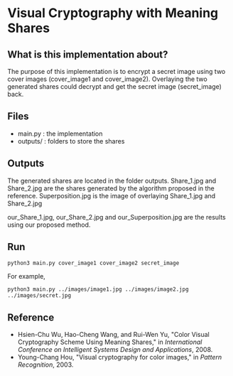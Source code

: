 # Visual Cryptography with Meaning Shares 


## What is this implementation about?
The purpose of this implementation is to encrypt a secret image using two cover images (cover_image1 and cover_image2).
Overlaying the two generated shares could decrypt and get the secret image (secret_image) back.

## Files
- main.py : the implementation
- outputs/ : folders to store the shares

## Outputs
The generated shares are located in the folder outputs.
Share_1.jpg and Share_2.jpg are the shares generated by the algorithm proposed in the reference.
Superposition.jpg is the image of overlaying Share_1.jpg and Share_2.jpg

our_Share_1.jpg, our_Share_2.jpg and our_Superposition.jpg are the results using our proposed method.


## Run
```
python3 main.py cover_image1 cover_image2 secret_image 
```
For example,
```
python3 main.py ../images/image1.jpg ../images/image2.jpg ../images/secret.jpg
```

## Reference
- Hsien-Chu Wu, Hao-Cheng Wang, and Rui-Wen Yu, "Color Visual Cryptography Scheme Using Meaning Shares," in *International Conference on Intelligent Systems Design and Applications*, 2008.
- Young-Chang Hou, "Visual cryptography for color images," in *Pattern Recognition*, 2003. 
